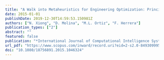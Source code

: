 ```yaml
---
title: "A Walk into Metaheuristics for Engineering Optimization: Principles, Methods and Recent Trends"
date: 2015-01-01
publishDate: 2019-12-30T14:59:53.150981Z
authors: ["N. Xiong", "D. Molina", "M.L. Ortiz", "F. Herrera"]
publication_types: ["2"]
abstract: ""
featured: false
publication: "*International Journal of Computational Intelligence Systems*"
url_pdf: "https://www.scopus.com/inward/record.uri?eid=2-s2.0-84930999593&doi=10.1080%2f18756891.2015.1046324&partnerID=40&md5=f1ee84ee6b0a211d1bfd66a7d668ba4d"
doi: "10.1080/18756891.2015.1046324"
---
```


